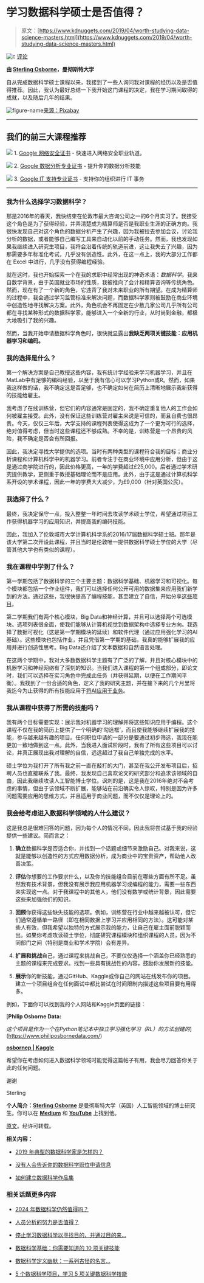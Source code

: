 # 学习数据科学硕士是否值得？

> 原文：[https://www.kdnuggets.com/2019/04/worth-studying-data-science-masters.html](https://www.kdnuggets.com/2019/04/worth-studying-data-science-masters.html)

![c](../Images/3d9c022da2d331bb56691a9617b91b90.png) [评论](#comments)

**由 [Sterling Osborne](https://www.philiposbornedata.com/)，曼彻斯特大学**

自从完成数据科学硕士课程以来，我接到了一些人询问我对课程的经历以及是否值得推荐。因此，我认为最好总结一下我开始这门课程的决定，我在学习期间取得的成就，以及随后几年的结果。

![figure-name](../Images/326a4baff2342d51d508fe1424f36ed3.png)[来源：Pixabay](https://pixabay.com/photos/university-lecture-campus-education-105709/)

* * *

## 我们的前三大课程推荐

![](../Images/0244c01ba9267c002ef39d4907e0b8fb.png) 1\. [Google 网络安全证书](https://www.kdnuggets.com/google-cybersecurity) - 快速进入网络安全职业轨道。

![](../Images/e225c49c3c91745821c8c0368bf04711.png) 2\. [Google 数据分析专业证书](https://www.kdnuggets.com/google-data-analytics) - 提升你的数据分析技能

![](../Images/0244c01ba9267c002ef39d4907e0b8fb.png) 3\. [Google IT 支持专业证书](https://www.kdnuggets.com/google-itsupport) - 支持你的组织进行 IT 事务

* * *

### 我为什么选择学习数据科学？

那是2016年的春天，我快结束在伦敦市最大咨询公司之一的6个月实习了。我接受这个角色是为了获得经验，并弄清楚成为精算师是否是我职业生涯的正确方向。我很快发现自己对这个角色的数据分析产生了兴趣，因为我被拉去参加会议，讨论我分析的数据，或者能够自己编写工具来自动化以前的手动任务。然而，我也发现如果我继续进入研究生项目，我将会沿着传统的轨道前进，这让我失去了兴趣，因为那需要多年标准化考试，几乎没有创造性。此外，在这一点上，我的大部分工作都在 Excel 中进行，几乎没有获得编程经验。

就在这时，我也开始探索一个在我的求职中经常出现的神奇术语：*数据科学*。我来自数学背景，由于英国就业市场的性质，我被推向了会计和精算咨询等传统角色。然而，现在有了一个新的角色，它违背了我对未来职业的所有期望。在成为精算师的过程中，我会通过学习监管标准来解决问题，而数据科学家则被鼓励在商业环境中创造性地寻找解决方案。此外，角色机会不再固定在少数几家公司几乎所有公司都在寻找某种形式的数据科学家，能够进入一个全新的行业，从时尚到金融，都极大地吸引了我的兴趣。

然而，当我开始申请数据科学角色时，很快就显露出**我缺乏两项关键技能：应用机器学习和编码。**

### 我的选择是什么？

第一个解决方案是自己教授这些内容，我有统计学经验来学习机器学习，并且在MatLab中有足够的编码经验，以至于我有信心可以学习Python或R。然而，如果我这样做的话，我不确定这是否足够，也不确定如何在简历上清晰地展示我新获得的技能给雇主。

我考虑了在线训练营，但它们的内容通常是固定的，我不确定重复他人的工作会如何被雇主接受。此外，没有保证这些训练营对雇主来说是可信的，而且自费也很昂贵。今天，仅仅三年后，大学支持的课程列表使得这成为了一个更为可行的选择，绝对值得考虑，但当时这些课程还不够成熟。不幸的是，训练营是一个昂贵的风险，我不确定是否会有所回报。

因此，我决定寻找大学提供的选项。当时有两种类型的课程符合我的目标；商业分析课程和计算机科学中的机器学习。前者专注于在商业环境中应用分析，但由于这是通过商学院进行的，因此价格更高，一年的学费超过£25,000。后者通过学术研究提供教学，更侧重于教授基础理论而不是应用。此外，由于这是通过计算机科学系开设的学术课程，因此一年的学费大大减少，为£9,000（针对英国公民）。

### 我选择了什么？

最终，我决定保守一点，投入整整一年时间去攻读学术硕士学位，希望通过项目工作获得机器学习的应用知识，并提高我的编码技能。

因此，我加入了伦敦城市大学计算机科学系的2016/17届数据科学硕士班。那年是该大学第二次开设此课程，并且当时是伦敦唯一提供数据科学硕士学位的大学（尽管其他大学也有类似的课程）。

### 我在课程中学到了什么？

第一学期包括了数据科学的三个主要主题：数据科学基础、机器学习和可视化。每个模块都包括一个作业组件，我们可以选择任何公开可用的数据集来应用我们新学到的方法。通过这些，我很快提高了编程技能，甚至建立了自信，开始分享[这些项目](https://www.philiposbornedata.com/2017/06/27/test/)。

第二学期我们有两个核心模块，Big Data和神经计算，并且可以选择两个可选模块。选项列表很全面，使我们能够从计算机视觉到数据架构中选择专业方向。我选择了数据可视化（这是第一学期模块的延续）和软件代理（通过应用强化学习的AI基础）。这些模块也包括作业，并且凭借第一学期的基础，我真的能够扩展我的应用并进行创造性思考。Big Data还介绍了文本数据和自然语言处理。

在这两个学期中，我对大多数数据科学主题有了广泛的了解，并且对核心模块中的机器学习和神经网络有了深刻的知识。当我们进入课程的第一个组成部分，即论文时，我们可以选择在实习角色中完成此任务（并获得延期，以便在工作期间平衡）。我找到了一份合适的角色，定义了我的研究主题，并在接下来的几个月里将我迄今为止获得的所有技能应用于[将AI应用于业务](https://www.philiposbornedata.com/2018/03/09/masters-thesis-summary-constructing-a-narrative-using-markov-decision-processes-applied-to-data-visualisations/)。

### 我从课程中获得了所需的技能吗？

我有两个目标需要实现：展示我对机器学习的理解并将这些知识应用于编程。这个课程不仅在我的简历上提供了一个明确的‘勾选框’，而且使我能够继续扩展我的技能，参与越来越有趣的项目。任何职位申请的一部分是要通过初步筛选，我现在能更加一致地做到这一点。此外，当我进入面试阶段时，我有了所有这些项目可以讨论，并真正展现出我对理解的自信，远远超过了我自己单独完成的水平。

硕士学位为我打开了所有我之前一直在敲打的大门，甚至在我公开发布项目后，招聘人员也直接联系了我。最终，我发现自己喜欢论文的研究部分和追求该领域的自由，因此我继续攻读人工智能博士学位。讽刺的是，这是我在2016年绝对不会考虑的事情，但由于该领域不断扩展，能够站在前沿确实令人惊叹，特别是因为许多问题需要应用的思维方式，并且适用于商业问题，而不仅仅是理论上的。

### 我会给考虑进入数据科学领域的人什么建议？

这是我总是很难回答的问题，因为每个人的情况不同，因此我将尝试基于我的经验提供一些建议。简而言之：

1.  **确立**数据科学是否适合你，并找到一个话题或细节来激励自己。对我来说，这就是能够以创造性的方式应用数据分析，成为商业中的宝贵资产，帮助他人改善决策。

1.  **评估**你想要的工作要求什么，以及你的技能组合目前在哪些方面有所不足。虽然我有技术背景，但我没有展示我应用机器学习或编程的能力，需要一些东西来实现这一点。对于我课程中的其他人，他们没有数学或统计背景，因此需要这些来加强他们的知识。

1.  **回顾**你获得这些缺失技能的选项。例如，训练营在行业中越来越被认可，但它们通常遵循单一路径（即在相同数据上学习并应用相同的方法）。这可能对某些人有效，但我希望以独特的方式展示我的能力，让自己在雇主面前脱颖而出。如果你考虑攻读硕士学位，彻底研究课程模块和组织课程的人员，因为不同部门之间（特别是商业和学术学院）会有差异。

1.  **扩展和挑战**自己，通过课程来挑战自己，不要仅仅选择一个涵盖你已经熟悉的主题的课程来完成要求。找到一些具有挑战性的内容，鼓励你发展新的技能。

1.  **展示**你的新技能，通过GitHub、Kaggle或你自己的网站在线发布你的项目。建立一个项目组合在任何面试中都比尝试在时间限制内描述这些项目要有用得多。

例如，下面你可以找到我的个人网站和Kaggle页面的链接：

[**Philip Osborne Data:**

*这个项目是作为一个在Python笔记本中独立学习强化学习（RL）的方法创建的*](https://www.philiposbornedata.com/)

[**osbornep | Kaggle**](https://www.kaggle.com/osbornep)

希望你在考虑如何进入数据科学领域时能觉得这篇帖子有用，我会尽力回答你关于此的任何问题。

谢谢

Sterling

**个人简介：[Sterling Osborne](https://www.philiposbornedata.com/)** 是曼彻斯特大学（英国）人工智能领域的博士研究生。你可以在 [**Medium**](https://medium.com/@sterlingosborne) 和 [**YouTube**](https://www.youtube.com/channel/UCDd3mBJ8qY9x7e2i_g83s7A?view_as=subscriber) 上找到他。

[原文](https://towardsdatascience.com/was-it-worth-studying-a-data-science-masters-c469e5b3e020)。经许可转载。

**相关内容：**

+   [2019 年典型的数据科学家是怎样的？](/2019/03/typical-data-scientist-2019.html)

+   [没有人会告诉你的数据科学职位申请信息](/2019/03/data-science-job-applications.html)

+   [如何建立数据科学作品集](/2018/07/build-data-science-portfolio.html)

### 相关话题更多内容

+   [2024 年数据科学仍然值得吗？](https://www.kdnuggets.com/is-data-science-still-worth-it-in-2024)

+   [人员分析的努力是否值得？](https://www.kdnuggets.com/2022/09/efforts-people-analytics-worth-outcome.html)

+   [停止学习数据科学以寻找目的，并通过目的来…](https://www.kdnuggets.com/2021/12/stop-learning-data-science-find-purpose.html)

+   [数据科学基础：你需要知道的 10 项关键技能](https://www.kdnuggets.com/2020/10/data-science-minimum-10-essential-skills.html)

+   [数据科学定义幽默：一系列古怪的名言…](https://www.kdnuggets.com/2022/02/data-science-definition-humor.html)

+   [5 个数据科学项目，学习 5 项关键数据科学技能](https://www.kdnuggets.com/2022/03/5-data-science-projects-learn-5-critical-data-science-skills.html)
